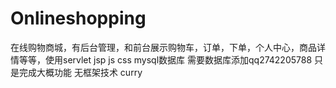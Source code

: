 # Onlineshopping
在线购物商城，有后台管理，和前台展示购物车，订单，下单，个人中心，商品详情等等，使用servlet jsp js css mysql数据库
需要数据库添加qq2742205788
只是完成大概功能
无框架技术
curry
